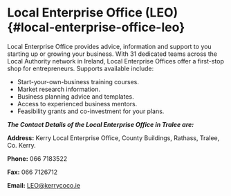 # Local Enterprise Office (LEO) {#local-enterprise-office-leo}

Local Enterprise Office provides advice, information and support to you starting up or growing your business. With 31 dedicated teams across the Local Authority network in Ireland, Local Enterprise Offices offer a first-stop shop for entrepreneurs. Supports available include:

*   Start-your-own-business training courses.
*   Market research information.
*   Business planning advice and templates.
*   Access to experienced business mentors.
*   Feasibility grants and co-investment for your plans.

**_The Contact Details of the Local Enterprise Office in Tralee are:_**

**Address:** Kerry Local Enterprise Office, County Buildings, Rathass, Tralee, Co. Kerry.

**Phone:** 066 7183522

**Fax:** 066 7126712

**Email:** LEO@kerrycoco.ie